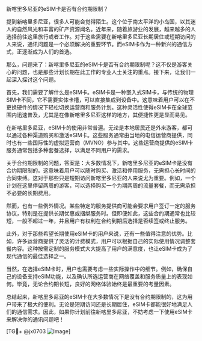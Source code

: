 新喀里多尼亚的eSIM卡是否有合约期限制？

提到新喀里多尼亚，很多人可能会觉得陌生。这个位于南太平洋的小岛国，以其迷人的自然风光和丰富的矿产资源闻名。近年来，随着旅游业的发展，越来越多的人选择前往这里旅行或者工作。对于这些需要在新喀里多尼亚长期居住或短期访问的人来说，通讯问题是一个必须解决的重要环节。而eSIM卡作为一种新兴的通信方式，正逐渐成为人们的首选。

那么，问题来了：新喀里多尼亚的eSIM卡是否有合约期限制呢？这不仅是游客关心的问题，也是那些计划长期在此工作的专业人士关注的重点。接下来，让我们一起深入探讨这个问题。

首先，我们需要了解什么是eSIM卡。eSIM卡是一种嵌入式SIM卡，与传统的物理SIM卡不同，它不需要实体卡槽，可以直接集成到设备中。这意味着用户可以在不更换硬件的情况下轻松切换运营商和服务计划。这种灵活性使得eSIM卡在全球范围内迅速普及，尤其是在像新喀里多尼亚这样的地方，其便捷性更是显而易见。

在新喀里多尼亚，eSIM卡的使用非常普遍。无论是本地居民还是外来游客，都可以通过各种渠道购买和激活eSIM卡。这些服务通常由当地的电信运营商提供，同时也有一些国际性的虚拟运营商（MVNO）参与其中。这些运营商提供的eSIM卡服务通常包括多种套餐选择，以满足不同用户的需求。

关于合约期限制的问题，答案是：大多数情况下，新喀里多尼亚的eSIM卡是没有合约期限制的。这意味着用户可以随时购买、激活和停用服务，无需担心长时间的合同束缚。这对于那些只是短期访问新喀里多尼亚的人来说尤为重要。例如，一个计划在这里停留两周的游客，可以选择购买一个为期两周的流量套餐，而无需承担不必要的长期费用。

然而，也有一些例外情况。某些特定的服务提供商可能会要求用户签订一定的服务协议，特别是在提供长期优惠或捆绑服务时。但即便如此，这些合约期通常也比较短，一般不超过一年，并且用户有权利在合约到期后选择是否续签或终止服务。

此外，对于那些希望长期使用eSIM卡的用户来说，还有一些值得注意的优势。比如，许多运营商提供了灵活的计费模式，用户可以根据自己的实际使用情况调整套餐内容。这种按需定制的服务模式大大提高了用户的满意度，也让eSIM卡成为了现代通信的最佳选择之一。

当然，在选择eSIM卡时，用户也需要考虑一些实际操作中的细节。例如，确保自己的设备支持eSIM功能，以及确认所选运营商在网络覆盖和服务质量上的表现如何。毕竟，无论合约期长短，良好的网络体验始终是最重要的考量因素。

总结起来，新喀里多尼亚的eSIM卡在大多数情况下是没有合约期限制的，这为用户带来了极大的便利。无论是短期访问还是长期居住，eSIM卡都能很好地满足人们的通信需求。因此，如果你计划前往新喀里多尼亚，不妨考虑一下使用eSIM卡来解决你的通讯问题吧！

[TG💪+ @jx0703 ![Image](https://github.com/user-attachments/assets/dbca1d08-cadb-493c-b0ec-ad6f7a83f270)]